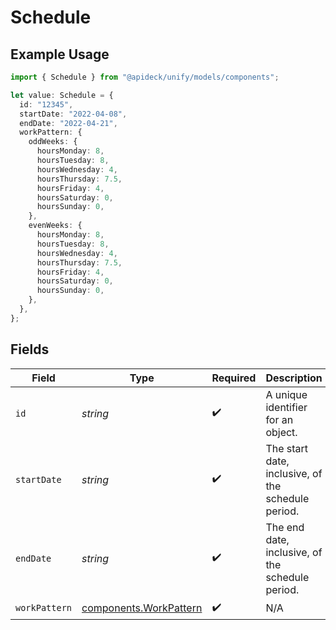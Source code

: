 # Schedule

## Example Usage

```typescript
import { Schedule } from "@apideck/unify/models/components";

let value: Schedule = {
  id: "12345",
  startDate: "2022-04-08",
  endDate: "2022-04-21",
  workPattern: {
    oddWeeks: {
      hoursMonday: 8,
      hoursTuesday: 8,
      hoursWednesday: 4,
      hoursThursday: 7.5,
      hoursFriday: 4,
      hoursSaturday: 0,
      hoursSunday: 0,
    },
    evenWeeks: {
      hoursMonday: 8,
      hoursTuesday: 8,
      hoursWednesday: 4,
      hoursThursday: 7.5,
      hoursFriday: 4,
      hoursSaturday: 0,
      hoursSunday: 0,
    },
  },
};
```

## Fields

| Field                                                            | Type                                                             | Required                                                         | Description                                                      | Example                                                          |
| ---------------------------------------------------------------- | ---------------------------------------------------------------- | ---------------------------------------------------------------- | ---------------------------------------------------------------- | ---------------------------------------------------------------- |
| `id`                                                             | *string*                                                         | :heavy_check_mark:                                               | A unique identifier for an object.                               | 12345                                                            |
| `startDate`                                                      | *string*                                                         | :heavy_check_mark:                                               | The start date, inclusive, of the schedule period.               | 2022-04-08                                                       |
| `endDate`                                                        | *string*                                                         | :heavy_check_mark:                                               | The end date, inclusive, of the schedule period.                 | 2022-04-21                                                       |
| `workPattern`                                                    | [components.WorkPattern](../../models/components/workpattern.md) | :heavy_check_mark:                                               | N/A                                                              |                                                                  |